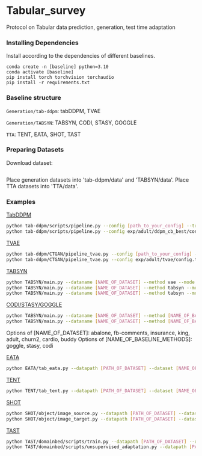 # Tabular_survey
Protocol on Tabular data prediction, generation, test time adaptation

### Installing Dependencies


Install according to the dependencies of different baselines.
```
conda create -n [baseline] python=3.10
conda activate [baseline]
pip install torch torchvision torchaudio
pip install -r requirements.txt
```

### Baseline structure

```Generation/tab-ddpm```: tabDDPM, TVAE

```Generation/TABSYN```: TABSYN, CODI, STASY, GOGGLE

```TTA```: TENT, EATA, SHOT, TAST

### Preparing Datasets

Download dataset:

```

```

Place generation datasets into 'tab-ddpm/data' and 'TABSYN/data'.
Place TTA datasets into 'TTA/data'.

### Examples

<ins>TabDDPM</ins>

```bash
python tab-ddpm/scripts/pipeline.py --config [path_to_your_config] --train --sample --eval
python tab-ddpm/scripts/pipeline.py --config exp/adult/ddpm_cb_best/config.toml --train --sample –eval
```

<ins>TVAE</ins>

```bash
python tab-ddpm/CTGAN/pipeline_tvae.py --config [path_to_your_config] --train --sample --eval
python tab-ddpm/CTGAN/pipeline_tvae.py --config exp/adult/tvae/config.toml --train --sample –eval
```

<ins>TABSYN</ins>

```bash
python TABSYN/main.py --dataname [NAME_OF_DATASET] --method vae --mode train
python TABSYN/main.py --dataname [NAME_OF_DATASET] --method tabsyn --mode train
python TABSYN/main.py --dataname [NAME_OF_DATASET] --method tabsyn --mode sample
```

<ins>CODI/STASY/GOGGLE</ins>

```bash
python TABSYN/main.py --dataname [NAME_OF_DATASET] --method [NAME_OF_BASELINE_METHODS] --mode train
python TABSYN/main.py --dataname [NAME_OF_DATASET] --method [NAME_OF_BASELINE_METHODS] --mode sample
```

Options of [NAME_OF_DATASET]: abalone, fb-comments, insurance, king, adult, churn2, cardio, buddy
Options of [NAME_OF_BASELINE_METHODS]: goggle, stasy, codi

<ins>EATA</ins>

```bash
python EATA/tab_eata.py --datapath [PATH_OF_DATASET] --dataset [NAME_OF_DATASET] --model [mlp/FTTrans]
```

<ins>TENT</ins>

```bash
python TENT/tab_tent.py --datapath [PATH_OF_DATASET] --dataset [NAME_OF_DATASET] --model [mlp/FTTrans]
```

<ins>SHOT</ins>

```bash
python SHOT/object/image_source.py --datapath [PATH_OF_DATASET] --dataset [NAME_OF_DATASET] --model [mlp/FTTrans]
python SHOT/object/image_target.py --datapath [PATH_OF_DATASET] --dataset [NAME_OF_DATASET] --model [mlp/FTTrans]
```

<ins>TAST</ins>

```bash
python TAST/domainbed/scripts/train.py --datapath [PATH_OF_DATASET] --dataset [NAME_OF_DATASET] --model [mlp/FTTrans]
python TAST/domainbed/scripts/unsupervised_adaptation.py --datapath [PATH_OF_DATASET] --dataset [NAME_OF_DATASET] --model [mlp/FTTrans]
```
